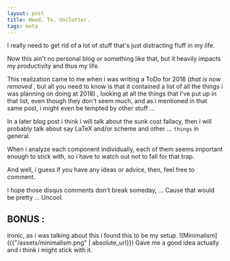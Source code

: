 ```yaml
---
layout: post
title: Need. To. Unclutter.
tags: meta 
---
```


I really need to get rid of a lot of stuff that's just distracting fluff in my life.


Now this ain't no personal blog or something like that, but it heavily impacts my productivity and
thus my life.

This realization came to me when i was writing a ToDo for 2018 (*that is now removed* , but all you
need to know is that it contained a list of all the things i was planning on doing at 2018) , looking at all
the things that I've put up in that list, even though they don't seem much, and as i mentioned in
that same post, i might even be tempted by other stuff ...

In a later blog post i think i will talk about the sunk cost fallacy, then i will probably talk
about say LaTeX and/or scheme and other ... `things` in general.

When i analyze each component individually, each of them seems important enough to stick with, so i
have to watch out not to fall for that trap.

And well, i guess if *you* have any ideas or advice, then, feel free to comment.


I hope those disqus comments don't break someday, ... Cause that would be pretty ... Uncool.


## BONUS :

Ironic, as i was talking about this i found this to be my setup.
![Minimalism]({{"/assets/minimalism.png" | absolute_url}})
Gave me a good idea actually and i think i might stick with it.
